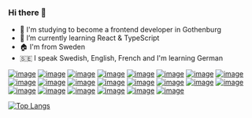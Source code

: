 ### Hi there 👋

- 💬 I'm studying to become a frontend developer in Gothenburg
- 🌱 I’m currently learning React & TypeScript
- 🏠 I'm from Sweden
- 🇸🇪 I speak Swedish, English, French and I'm learning German

[![image](https://img.shields.io/badge/HTML5-E34F26?style=for-the-badge&logo=html5&logoColor=white)](#)
[![image](https://img.shields.io/badge/CSS3-1572B6?style=for-the-badge&logo=css3&logoColor=white)](#)
[![image](https://img.shields.io/badge/JavaScript-F7DF1E?style=for-the-badge&logo=javascript&logoColor=black)](#)
[![image](https://img.shields.io/badge/TypeScript-007ACC?style=for-the-badge&logo=typescript&logoColor=white)](#)
[![image](https://img.shields.io/badge/json-5E5C5C?style=for-the-badge&logo=json&logoColor=white)](#)
[![image](https://img.shields.io/badge/MongoDB-white?style=for-the-badge&logo=mongodb&logoColor=4EA94B)](#)
[![image](https://img.shields.io/badge/npm-CB3837?style=for-the-badge&logo=npm&logoColor=white)](#)
[![image](https://img.shields.io/badge/Node.js-339933?style=for-the-badge&logo=nodedotjs&logoColor=white)](#)
[![image](https://img.shields.io/badge/Jest-C21325?style=for-the-badge&logo=jest&logoColor=white)](#)
[![image](https://img.shields.io/badge/Express.js-000000?style=for-the-badge&logo=express&logoColor=white)](#)
[![image](https://img.shields.io/badge/Sass-CC6699?style=for-the-badge&logo=sass&logoColor=white)](#)
[![image](https://img.shields.io/badge/Socket.io-010101?&style=for-the-badge&logo=Socket.io&logoColor=white)](#)
[![image](https://img.shields.io/badge/Vue.js-35495E?style=for-the-badge&logo=vuedotjs&logoColor=4FC08D)](#)
[![image](https://img.shields.io/badge/Vite-B73BFE?style=for-the-badge&logo=vite&logoColor=FFD62E)](#)
[![image](https://img.shields.io/badge/React-20232A?style=for-the-badge&logo=react&logoColor=61DAFB)](#)
[![image](https://img.shields.io/badge/Postman-FF6C37?style=for-the-badge&logo=Postman&logoColor=white)](#)
[![image](https://img.shields.io/badge/Expo-1B1F23?style=for-the-badge&logo=expo&logoColor=white)](#)
[![image](https://img.shields.io/badge/Svelte-4A4A55?style=for-the-badge&logo=svelte&logoColor=FF3E00)](#)
[![image](https://img.shields.io/badge/Netlify-00C7B7?style=for-the-badge&logo=netlify&logoColor=white)](#)
[![image](https://img.shields.io/badge/Heroku-430098?style=for-the-badge&logo=heroku&logoColor=white)](#)
[![image](https://img.shields.io/badge/Trello-0052CC?style=for-the-badge&logo=trello&logoColor=white)](#)
[![image](https://img.shields.io/badge/Figma-F24E1E?style=for-the-badge&logo=figma&logoColor=white)](#)

[![Top Langs](https://github-readme-stats.vercel.app/api/top-langs/?username=jack-carling&layout=compact)](#)
